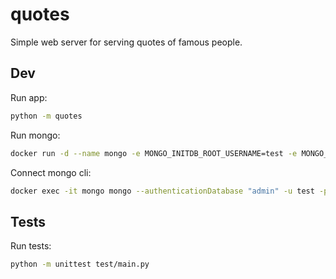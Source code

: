 # quotes

Simple web server for serving quotes of famous people.

## Dev

Run app:

```bash
python -m quotes
```


Run mongo:

```bash
docker run -d --name mongo -e MONGO_INITDB_ROOT_USERNAME=test -e MONGO_INITDB_ROOT_PASSWORD=test1234 -p 27017:27017 mongo
```

Connect mongo cli:

```bash
docker exec -it mongo mongo --authenticationDatabase "admin" -u test -p test1234
```

## Tests

Run tests:
```bash
python -m unittest test/main.py
```